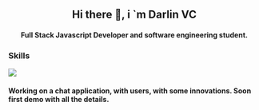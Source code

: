 <h2 align="center">Hi there 👋, i `m Darlin VC</h2>
<h4 align="center">Full Stack Javascript Developer and software engineering student.</h4>

<h3>Skills</h3>
<div style="display:flex; flex-direction: row;">
<img src="https://www.flaticon.com/free-icons/javascript">
</div>


<h4 >Working on a chat application, with users, with some innovations. Soon first demo with all the details.</h4>

